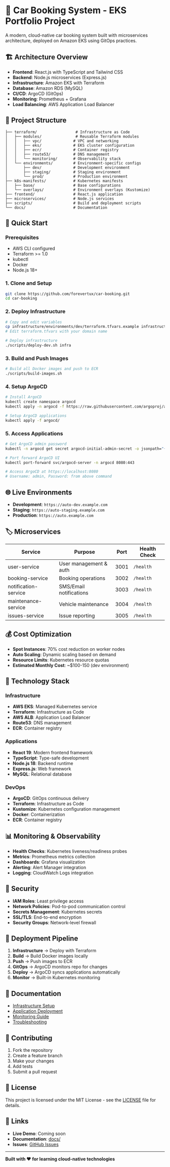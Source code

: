 # 🚐 Car Booking System - EKS Portfolio Project

A modern, cloud-native car booking system built with microservices architecture, deployed on Amazon EKS using GitOps practices.

## 🏗️ Architecture Overview

- **Frontend**: React.js with TypeScript and Tailwind CSS
- **Backend**: Node.js microservices (Express.js)
- **Infrastructure**: Amazon EKS with Terraform
- **Database**: Amazon RDS (MySQL)
- **CI/CD**: ArgoCD (GitOps)
- **Monitoring**: Prometheus + Grafana
- **Load Balancing**: AWS Application Load Balancer

## 📁 Project Structure

```
├── terraform/                 # Infrastructure as Code
│   ├── modules/               # Reusable Terraform modules
│   │   ├── vpc/              # VPC and networking
│   │   ├── eks/              # EKS cluster configuration
│   │   ├── ecr/              # Container registry
│   │   ├── route53/          # DNS management
│   │   └── monitoring/       # Observability stack
│   └── environments/         # Environment-specific configs
│       ├── dev/              # Development environment
│       ├── staging/          # Staging environment
│       └── prod/             # Production environment
├── k8s-manifests/            # Kubernetes manifests
│   ├── base/                 # Base configurations
│   └── overlays/             # Environment overlays (Kustomize)
├── frontend/                 # React.js application
├── microservices/            # Node.js services
├── scripts/                  # Build and deployment scripts
└── docs/                     # Documentation
```

## 🚀 Quick Start

### Prerequisites

- AWS CLI configured
- Terraform >= 1.0
- kubectl
- Docker
- Node.js 18+

### 1. Clone and Setup

```bash
git clone https://github.com/forevertux/car-booking.git
cd car-booking
```

### 2. Deploy Infrastructure

```bash
# Copy and edit variables
cp infrastructure/environments/dev/terraform.tfvars.example infrastructure/environments/dev/terraform.tfvars
# Edit terraform.tfvars with your domain name

# Deploy infrastructure
./scripts/deploy-dev.sh infra
```

### 3. Build and Push Images

```bash
# Build all Docker images and push to ECR
./scripts/build-images.sh
```

### 4. Setup ArgoCD

```bash
# Install ArgoCD
kubectl create namespace argocd
kubectl apply -n argocd -f https://raw.githubusercontent.com/argoproj/argo-cd/stable/manifests/install.yaml

# Setup ArgoCD applications
kubectl apply -f argocd/
```

### 5. Access Applications

```bash
# Get ArgoCD admin password
kubectl -n argocd get secret argocd-initial-admin-secret -o jsonpath="{.data.password}" | base64 -d

# Port forward ArgoCD UI
kubectl port-forward svc/argocd-server -n argocd 8080:443

# Access ArgoCD at https://localhost:8080
# Username: admin, Password: from above command
```

## 🌐 Live Environments

- **Development**: `https://auto-dev.example.com`
- **Staging**: `https://auto-staging.example.com`
- **Production**: `https://auto.example.com`

## 🏷️ Microservices

| Service | Purpose | Port | Health Check |
|---------|---------|------|--------------|
| user-service | User management & auth | 3001 | `/health` |
| booking-service | Booking operations | 3002 | `/health` |
| notification-service | SMS/Email notifications | 3003 | `/health` |
| maintenance-service | Vehicle maintenance | 3004 | `/health` |
| issues-service | Issue reporting | 3005 | `/health` |

## 💰 Cost Optimization

- **Spot Instances**: 70% cost reduction on worker nodes
- **Auto Scaling**: Dynamic scaling based on demand
- **Resource Limits**: Kubernetes resource quotas
- **Estimated Monthly Cost**: ~$100-150 (dev environment)

## 🔧 Technology Stack

### Infrastructure
- **AWS EKS**: Managed Kubernetes service
- **Terraform**: Infrastructure as Code
- **AWS ALB**: Application Load Balancer
- **Route53**: DNS management
- **ECR**: Container registry

### Applications
- **React 19**: Modern frontend framework
- **TypeScript**: Type-safe development
- **Node.js 18**: Backend runtime
- **Express.js**: Web framework
- **MySQL**: Relational database

### DevOps
- **ArgoCD**: GitOps continuous delivery
- **Terraform**: Infrastructure as Code
- **Kustomize**: Kubernetes configuration management
- **Docker**: Containerization
- **ECR**: Container registry

## 📊 Monitoring & Observability

- **Health Checks**: Kubernetes liveness/readiness probes
- **Metrics**: Prometheus metrics collection
- **Dashboards**: Grafana visualization
- **Alerting**: Alert Manager integration
- **Logging**: CloudWatch Logs integration

## 🔐 Security

- **IAM Roles**: Least privilege access
- **Network Policies**: Pod-to-pod communication control
- **Secrets Management**: Kubernetes secrets
- **SSL/TLS**: End-to-end encryption
- **Security Groups**: Network-level firewall

## 🚀 Deployment Pipeline

1. **Infrastructure** → Deploy with Terraform
2. **Build** → Build Docker images locally
3. **Push** → Push images to ECR
4. **GitOps** → ArgoCD monitors repo for changes
5. **Deploy** → ArgoCD syncs applications automatically
6. **Monitor** → Built-in Kubernetes monitoring

## 📝 Documentation

- [Infrastructure Setup](docs/infrastructure.md)
- [Application Deployment](docs/deployment.md)
- [Monitoring Guide](docs/monitoring.md)
- [Troubleshooting](docs/troubleshooting.md)

## 🤝 Contributing

1. Fork the repository
2. Create a feature branch
3. Make your changes
4. Add tests
5. Submit a pull request

## 📄 License

This project is licensed under the MIT License - see the [LICENSE](LICENSE) file for details.

## 🔗 Links

- **Live Demo**: Coming soon
- **Documentation**: [docs/](docs/)
- **Issues**: [GitHub Issues](https://github.com/forevertux/car-booking/issues)

---

**Built with ❤️ for learning cloud-native technologies**
